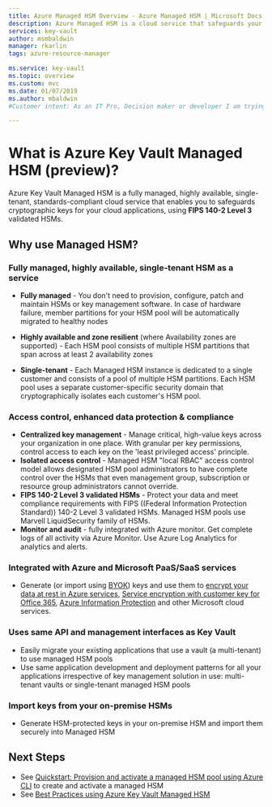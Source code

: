 ```yaml
---
title: Azure Managed HSM Overview - Azure Managed HSM | Microsoft Docs
description: Azure Managed HSM is a cloud service that safeguards your cryptographic keys for cloud applications.
services: key-vault
author: msmbaldwin
manager: rkarlin
tags: azure-resource-manager

ms.service: key-vault
ms.topic: overview
ms.custom: mvc
ms.date: 01/07/2019
ms.author: mbaldwin
#Customer intent: As an IT Pro, Decision maker or developer I am trying to learn what Managed HSM is and if it offers anything that could be used in my organization.

---
```

# What is Azure Key Vault Managed HSM (preview)?

Azure Key Vault Managed HSM is a fully managed, highly available, single-tenant, standards-compliant cloud service that enables you to safeguards cryptographic keys for your cloud applications, using **FIPS  140-2 Level 3** validated HSMs.  

## Why use Managed HSM?


### Fully managed, highly available, single-tenant HSM as a service
 
- **Fully managed** - You don't need to provision, configure, patch and maintain HSMs or key management software. In case of hardware failure, member partitions for your HSM pool will be automatically migrated to healthy nodes

- **Highly available and zone resilient**   (where Availability zones are supported) - Each HSM pool consists of multiple HSM partitions that span across at least 2 availability zones

- **Single-tenant** - Each Managed HSM instance is dedicated to a single customer and consists of a pool of multiple HSM partitions. Each HSM pool uses a separate customer-specific security domain that cryptographically isolates each customer's HSM pool.

### Access control, enhanced data protection & compliance

- **Centralized key management** - Manage critical, high-value keys across your organization in one place. With granular per key permissions, control access to each key on the 'least privileged access' principle.
- **Isolated access control** - Managed HSM "local RBAC" access control model allows designated HSM pool administrators to have complete control over the HSMs that even management group, subscription or resource group administrators cannot override.
- **FIPS 140-2 Level 3 validated HSMs** - Protect your data and meet compliance requirements with FIPS ((Federal Information Protection Standard)) 140-2 Level 3 validated HSMs. Managed HSM pools use Marvell LiquidSecurity family of HSMs.
- **Monitor and audit** - fully integrated with Azure monitor. Get complete logs of all activity via Azure Monitor. Use Azure Log Analytics for analytics and alerts.

### Integrated with Azure and Microsoft PaaS/SaaS services 
- Generate (or import using [BYOK](hsm-protected-keys-byok.md)) keys and use them to [encrypt your data at rest in Azure services](../../security/fundamentals/encryption-atrest.md), [Service encryption with customer key for Office 365](/microsoft-365/compliance/customer-key-overview), [Azure Information Protection](https://docs.microsoft.com/azure/information-protection/what-is-information-protection) and other Microsoft cloud services.

### Uses same API and management interfaces as Key Vault
- Easily migrate your existing applications that use a vault (a multi-tenant) to use managed HSM pools
- Use same application development and deployment patterns for all your applications irrespective of key management solution in use: multi-tenant vaults or single-tenant managed HSM pools

### Import keys from your on-premise HSMs
- Generate HSM-protected keys in your on-premise HSM and import them securely into Managed HSM

## Next Steps
- See [Quickstart: Provision and activate a managed HSM pool using Azure CLI](quick-create-cli.md) to create and activate a managed HSM
- See [Best Practices using Azure Key Vault Managed HSM](best-practices.md)